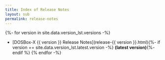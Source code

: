 ```yaml
---
title: Index of Release Notes
layout: sub
permalink: release-notes
---
```


{%- for version in site.data.version_lst.versions -%}
* [DOSBox-X {{ version }} Release Notes](release-{{ version }}.html){%- if version == site.data.version_lst.latest.version -%} **(latest version)**{%- endif %}
{% endfor -%}
